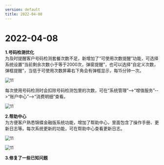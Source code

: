 ```yaml
---
version: default
title: 2022-04-08
---
```

# 2022-04-08

<ImageViewer/>

**1.号码检测优化**  
为及时提醒客户号码检测套餐次数不足，新增加了“可使用次数提醒”功能，可选择系统设置“当前剩余次数小于等于2000次，弹窗提醒”，也可以选择“自定义次数，弹框提醒”，当低于可使用次数屏幕右下角会有弹框显示，每15分钟一次。

![11](/assets/media/4.8.1.png "11")

每次使用号码检测时会扣除号码检测包里的次数，可在“系统管理”-->“增值服务”-->“账户中心”-->“消费明细”查看。

![11](/assets/media/4.8.2.png "11")

**2.帮助中心**  
为方便客户熟悉锦蝶金融版系统功能，增加了帮助中心，里面包含了操作手册、更新日志等。每次系统更新的功能，可在帮助中心查看更新日志。

![11](/assets/media/4.8.3.png "11")

![11](/assets/media/4.8.4.png "11")

**3.修复了一些已知问题**